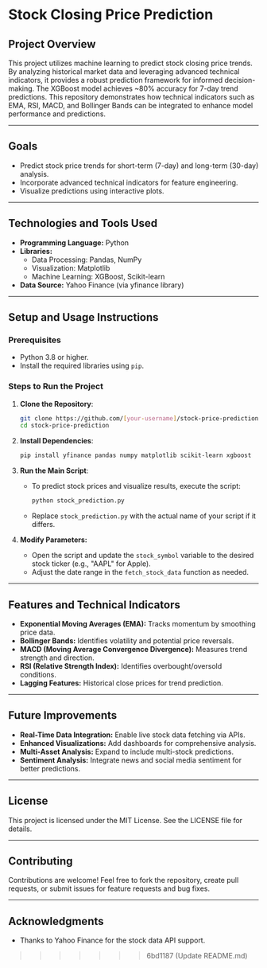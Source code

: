 # Stock Closing Price Prediction

## Project Overview
This project utilizes machine learning to predict stock closing price trends. By analyzing historical market data and leveraging advanced technical indicators, it provides a robust prediction framework for informed decision-making. The XGBoost model achieves ~80% accuracy for 7-day trend predictions. This repository demonstrates how technical indicators such as EMA, RSI, MACD, and Bollinger Bands can be integrated to enhance model performance and predictions.

---

## Goals
- Predict stock price trends for short-term (7-day) and long-term (30-day) analysis.
- Incorporate advanced technical indicators for feature engineering.
- Visualize predictions using interactive plots.

---

## Technologies and Tools Used
- **Programming Language:** Python
- **Libraries:**
  - Data Processing: Pandas, NumPy
  - Visualization: Matplotlib
  - Machine Learning: XGBoost, Scikit-learn
- **Data Source:** Yahoo Finance (via yfinance library)

---

## Setup and Usage Instructions

### Prerequisites
- Python 3.8 or higher.
- Install the required libraries using `pip`.

### Steps to Run the Project

1. **Clone the Repository**:
   ```bash
   git clone https://github.com/[your-username]/stock-price-prediction.git
   cd stock-price-prediction
   ```

2. **Install Dependencies**:
   ```bash
   pip install yfinance pandas numpy matplotlib scikit-learn xgboost
   ```

3. **Run the Main Script**:
   - To predict stock prices and visualize results, execute the script:
     ```bash
     python stock_prediction.py
     ```
   - Replace `stock_prediction.py` with the actual name of your script if it differs.

4. **Modify Parameters:**
   - Open the script and update the `stock_symbol` variable to the desired stock ticker (e.g., "AAPL" for Apple).
   - Adjust the date range in the `fetch_stock_data` function as needed.

---

## Features and Technical Indicators
- **Exponential Moving Averages (EMA):** Tracks momentum by smoothing price data.
- **Bollinger Bands:** Identifies volatility and potential price reversals.
- **MACD (Moving Average Convergence Divergence):** Measures trend strength and direction.
- **RSI (Relative Strength Index):** Identifies overbought/oversold conditions.
- **Lagging Features:** Historical close prices for trend prediction.

---

## Future Improvements
- **Real-Time Data Integration:** Enable live stock data fetching via APIs.
- **Enhanced Visualizations:** Add dashboards for comprehensive analysis.
- **Multi-Asset Analysis:** Expand to include multi-stock predictions.
- **Sentiment Analysis:** Integrate news and social media sentiment for better predictions.

---

## License
This project is licensed under the MIT License. See the LICENSE file for details.

---

## Contributing
Contributions are welcome! Feel free to fork the repository, create pull requests, or submit issues for feature requests and bug fixes.

---

## Acknowledgments
- Thanks to Yahoo Finance for the stock data API support.
>>>>>>> 6bd1187 (Update README.md)
